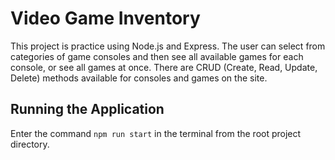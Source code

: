 # Video Game Inventory

This project is practice using Node.js and Express. The user can select from categories of game consoles and then see all available games for each console, or see all games at once. There are CRUD (Create, Read, Update, Delete) methods available for consoles and games on the site.

## Running the Application

Enter the command `npm run start` in the terminal from the root project directory.

